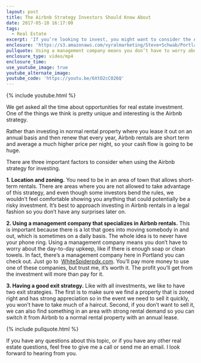 ```yaml
---
layout: post
title: The Airbnb Strategy Investors Should Know About
date: 2017-05-10 16:17:00
tags:
  - Real Estate
excerpt: 'If you’re looking to invest, you might want to consider the Airbnb strategy. I’ll go over the details today.'
enclosure: 'https://s3.amazonaws.com/vyralmarketing/Steve+Schwab/Portland+Real+Estate+Agent-+An+exciting+opportunity+for+investors.mp4'
pullquote: Using a management company means you don’t have to worry about the day-to-day upkeep.
enclosure_type: video/mp4
enclosure_time:
use_youtube_image: true
youtube_alternate_image:
youtube_code: 'https://youtu.be/6XtO2cC026Q'
---
```



{% include youtube.html %}

We get asked all the time about opportunities for real estate investment. One of the things we think is pretty unique and interesting is the Airbnb strategy.

Rather than investing in normal rental property where you lease it out on an annual basis and then renew that every year, Airbnb rentals are short term and average a much higher price per night, so your cash flow is going to be huge.

There are three important factors to consider when using the Airbnb strategy for investing.

**1. Location and zoning.** You need to be in an area of town that allows short-term rentals. There are areas where you are not allowed to take advantage of this strategy, and even though some investors bend the rules, we wouldn’t feel comfortable showing you anything that could potentially be a risky investment. It’s best to approach investing in Airbnb rentals in a legal fashion so you don’t have any surprises later on.

**2. Using a management company that specializes in Airbnb rentals.** This is important because there is a lot that goes into moving somebody in and out, which is sometimes on a daily basis. The whole idea is to never have your phone ring. Using a management company means you don’t have to worry about the day-to-day upkeep, like if there is enough soap or clean towels. In fact, there’s a management company here in Portland you can check out. Just go to &nbsp;[WhiteSpiderpdx.com](http://whitespiderpdx.com/). You’ll pay more money to use one of these companies, but trust me, it’s worth it. The profit you’ll get from the investment will more than pay for it.

**3. Having a good exit strategy.** Like with all investments, we like to have two exit strategies. The first is to make sure we find a property that is zoned right and has strong appreciation so in the event we need to sell it quickly, you won’t have to take much of a haircut. Second, if you don’t want to sell it, we can also find something in an area with strong rental demand so you can switch it from Airbnb to a normal rental property with an annual lease.

{% include pullquote.html %}

If you have any questions about this topic, or if you have any other real estate questions, feel free to give me a call or send me an email. I look forward to hearing from you.